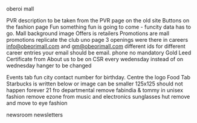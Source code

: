 oberoi mall

PVR description to be taken from the PVR page on the old site
Buttons on the fashion page
Fun something fun is going to come - funcity data has to go.
Mall background image 
Offers is retailers
Promotions are mall promotions
replicate the club uno page
3 openings were there in careers
info@obeorimall.com and gm@obeorimall.com
different ids for different career entries
your email should be email.
phone no mandatory
Gold Leed Certificate from About us to be on CSR
every wedensday instead of on wednesday
hanger to be changed

Events tab fun city contact number for birthday.
Centre the logo
Food Tab
Starbucks is written below or image can be smaller
125x125 should not happen
forever 21 fro departmental remove
fabindia & tommy in unisex fashion
remove ezone from music and electronics
sunglasses hut remove and move to eye fashion

newsroom newsletters

